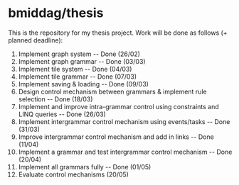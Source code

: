 # bmiddag/thesis
This is the repository for my thesis project. Work will be done as follows (+ planned deadline):

1. Implement graph system -- Done (26/02)
2. Implement graph grammar -- Done (03/03)
3. Implement tile system -- Done (04/03)
4. Implement tile grammar -- Done (07/03)
5. Implement saving & loading -- Done (09/03)
6. Design control mechanism between grammars & implement rule selection -- Done (18/03)
7. Implement and improve intra-grammar control using constraints and LINQ queries -- Done (26/03)
8. Implement intergrammar control mechanism using events/tasks -- Done (31/03)
9. Improve intergrammar control mechanism and add in links -- Done (11/04)
10. Implement a grammar and test intergrammar control mechanism -- Done (20/04)
11. Implement all grammars fully -- Done (01/05)
12. Evaluate control mechanisms (20/05)